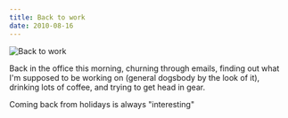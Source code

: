 ```yaml
---
title: Back to work
date: 2010-08-16
---
```


![Back to work](https://source.unsplash.com/-m88z7ily-w/1600x900)

Back in the office this morning, churning through emails, finding out what I'm supposed to be working on (general dogsbody by the look of it), drinking lots of coffee, and trying to get head in gear.

Coming back from holidays is always "interesting"